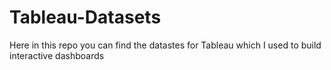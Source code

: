 # Tableau-Datasets #        

Here in this repo you can find the datastes for Tableau which I used to build interactive dashboards          
      
            
      
            
      
         
  
        
        
  
  
